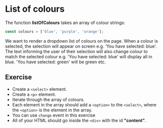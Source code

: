# List of colours

The function **listOfColours** takes an array of colour strings:

```js
const colours = ['blue', 'purple', 'orange'];
```

We want to render a dropdown list of colours on the page. When a colour is selected, the selection will appear on screen e.g. 'You have selected: blue'.
The text informing the user of their selection will also change colour to match the selected colour e.g. 'You have selected: blue' will display all in blue. 'You have selected: green' will be green etc.

## Exercise

- Create a `<select>` element.
- Create a `<p>` element.
- Iterate through the array of colours.
- Each element in the array should add a `<option>` to the `<select>`, where the `<option>` is the element in the array.
- You can use `change` event in this exercise
- All of your HTML should go inside the `<div>` with the id **"content"**.